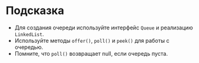 # Подсказка

- Для создания очереди используйте интерфейс `Queue` и реализацию `LinkedList`.
- Используйте методы `offer()`, `poll()` и `peek()` для работы с очередью.
- Помните, что `poll()` возвращает null, если очередь пуста.
